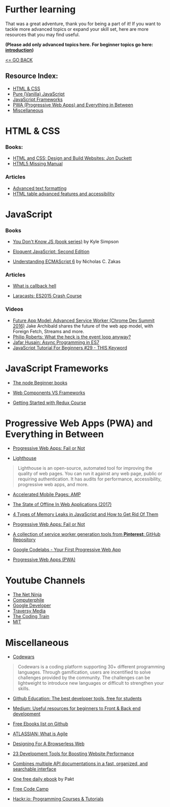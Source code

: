 # Further learning

That was a great adventure, thank you for being a part of it! If you want to tackle more advanced topics or expand your skill set, here are more resources that you may find useful.

__(Please add only advanced topics here. For beginner topics go here: [introduction](../introduction/README.md))__

[<= GO BACK ](../README.md)

## Resource Index:

- [HTML & CSS](#html)
- [Pure (Vanilla) JavaScript](#purejavascript)
- [JavaScript Frameworks](#jsframeworks)
- [PWA (Progressive Web Apps) and Everything in Between](#pwa)
- [Miscellaneous](#Miscellaneous)

# <a name="html">HTML & CSS</a>

### Books:

* [HTML and CSS: Design and Build Websites: Jon Duckett](http://www.htmlandcssbook.com/)
* [HTML5 Missing Manual](http://shop.oreilly.com/product/0636920029243.do)

### Articles

* [Advanced text formatting](https://developer.mozilla.org/en-US/docs/Learn/HTML/Introduction_to_HTML/Advanced_text_formatting)
* [HTML table advanced features and accessibility](https://developer.mozilla.org/en-US/docs/Learn/HTML/Tables/Advanced)



# <a name="purejavascript">JavaScript</a>

### Books

* [You Don't Know JS (book series)](https://github.com/getify/You-Dont-Know-JS) by Kyle Simpson

* [Eloquent JavaScript: Second Edition](http://eloquentjavascript.net/)

* [Understanding ECMAScript 6](https://leanpub.com/understandinges6/read) by Nicholas C. Zakas


### Articles


* [What is callback hell](https://www.quora.com/What-is-callback-hell)

* [Laracasts: ES2015 Crash Course](https://laracasts.com/series/es6-cliffsnotes)

### Videos

* [Future App Model: Advanced Service Worker (Chrome Dev Summit 2016)](https://www.youtube.com/watch?v=J2dOTKBoTL4)
Jake Archibald shares the future of the web app model, with Foreign Fetch, Streams and more.
* [Philip Roberts: What the heck is the event loop anyway?](https://www.youtube.com/watch?v=8aGhZQkoFbQ1)
* [Jafar Husain: Async Programming in ES7](https://www.youtube.com/watch?v=lil4YCCXRYc)
* [JavaScript Tutorial For Beginners #29 - THIS Keyword](https://www.youtube.com/watch?v=yVdU2coJ1VQ)

# <a name=jsframeworks>JavaScript Frameworks</a>

 * [The node Beginner books](https://www.nodebeginner.org/)
* [Web Components VS Frameworks](https://medium.com/@oneeezy/frameworks-vs-web-components-9a7bd89da9d4)

* [Getting Started with Redux Course](https://egghead.io/courses/getting-started-with-redux)


#  <a name="pwa">Progressive Web Apps (PWA) and Everything in Between</a>
* [Progressive Web Apps: Fail or Not](https://simpleprogrammer.com/2017/11/08/progressive-web-applications/)

* [Lighthouse](https://developers.google.com/web/tools/lighthouse/)

> Lighthouse is an open-source, automated tool for improving the quality of web pages. You can run it against any web page, public or requiring authentication. It has audits for performance, accessibility, progressive web apps, and more.

* [Accelerated Mobile Pages: AMP](https://www.ampproject.org/)

* [The State of Offline In Web Applications (2017)](https://www.wegotrats.com/the-state-of-offline-in-web-applications-2017/)
* [4 Types of Memory Leaks in JavaScript and How to Get Rid Of Them](https://auth0.com/blog/four-types-of-leaks-in-your-javascript-code-and-how-to-get-rid-of-them/)

* [Progressive Web Apps: Fail or Not](https://simpleprogrammer.com/2017/11/08/progressive-web-applications/)
* [A collection of service worker generation tools from **Pinterest**: GitHub Repository](https://github.com/pinterest/service-workers)

* [Google Codelabs - Your First Progressive Web App](https://codelabs.developers.google.com/codelabs/your-first-pwapp/index.html?index=..%2F..%2Fgdd17#0)

* [Progressive Web Apps (PWA)](https://www.writesoftware.org/course/progressive-web-apps)

# <a name="youtube">Youtube Channels</a>

* [The Net Ninja](https://www.youtube.com/channel/UCW5YeuERMmlnqo4oq8vwUpg/playlists)
* [Computerphile](https://www.youtube.com/user/Computerphile)
* [Google Developer](https://www.youtube.com/channel/UC_x5XG1OV2P6uZZ5FSM9Ttw)
* [Traversy Media](https://www.youtube.com/channel/UC29ju8bIPH5as8OGnQzwJyA)
* [The Coding Train](https://www.youtube.com/channel/UCvjgXvBlbQiydffZU7m1_aw)
* [MIT](https://www.youtube.com/channel/UCEBb1b_L6zDS3xTUrIALZOw)



#  <a name="html">Miscellaneous</a>



* [Codewars](https://codewars.com/)

> Codewars is a coding platform supporting 30+ different programming languages. Through gamification, users are incentified to solve challenges provided by the community. The challenges can be lightweight to introduce new languages or difficult to strengthen your skills.


* [Github Education: The best developer tools, free for students](https://education.github.com/pack)

* [Medium: Useful resources for beginners to Front & Back end development](https://medium.com/@emregozel/useful-resources-for-beginners-to-front-end-development-2b110499628e)

* [Free Ebooks list on Github](https://github.com/EbookFoundation/free-programming-books)


* [ATLASSIAN: What is Agile](https://www.atlassian.com/agile)
* [Designing For A Browserless Web](https://www.smashingmagazine.com/2017/11/designing-for-a-browserless-web/)
* [23 Development Tools for Boosting Website Performance](https://www.sitepoint.com/23-development-tools-boosting-website-performance/)

* [Combines multiple API documentations in a fast, organized, and searchable interface](http://devdocs.io/)

* [One free daily ebook](https://www.packtpub.com/packt/offers/free-learning) by Pakt
* [Free Code Camp](https://www.freecodecamp.org)

* [Hackr.io: Programming Courses & Tutorials](https://hackr.io/)

